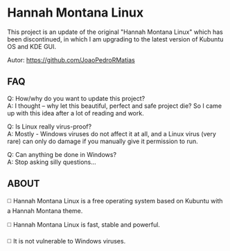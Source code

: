 # Hannah Montana Linux
This project is an update of the original "Hannah Montana Linux" which has been discontinued, in which I am upgrading to the latest version of Kubuntu OS and KDE GUI.

Autor: https://github.com/JoaoPedroRMatias

<h2>FAQ</h2>

Q: How/why do you want to update this project?<br>
A: I thought – why let this beautiful, perfect and safe project die? So I came up with this idea after a lot of reading and work.

Q: Is Linux really virus-proof?<br>
A: Mostly - Windows viruses do not affect it at all, and a Linux virus (very rare) can only do damage  if you manually give it permission to run.

Q: Can anything be done in Windows?<br>
A: Stop asking silly questions...

<h2>ABOUT</h2>

◻️ Hannah Montana Linux is a free operating system based on Kubuntu with a Hannah Montana theme.

◻️ Hannah Montana Linux is fast, stable and powerful.

◻️ It is not vulnerable to Windows viruses.
